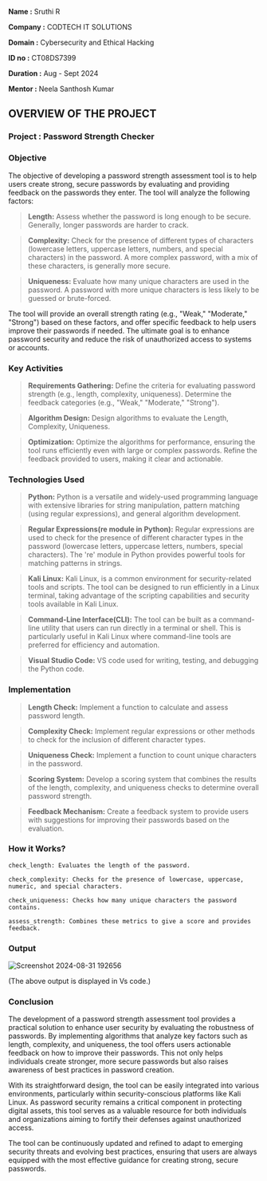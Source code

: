 **Name     :** Sruthi R

**Company  :** CODTECH IT SOLUTIONS

**Domain   :** Cybersecurity and Ethical Hacking

**ID no    :** CT08DS7399

**Duration :** Aug - Sept 2024

**Mentor   :** Neela Santhosh Kumar


## OVERVIEW OF THE PROJECT


### Project : Password Strength Checker


### Objective

The objective of developing a password strength assessment tool is to help users create strong, secure passwords by evaluating and providing feedback on the passwords they enter. The tool will analyze the following factors:

>**Length:** Assess whether the password is long enough to be secure. Generally, longer passwords are harder to crack.

>**Complexity:** Check for the presence of different types of characters (lowercase letters, uppercase letters, numbers, and special characters) in the password. A more complex password, with a mix of these characters, is generally more secure.

>**Uniqueness:** Evaluate how many unique characters are used in the password. A password with more unique characters is less likely to be guessed or brute-forced.

The tool will provide an overall strength rating (e.g., "Weak," "Moderate," "Strong") based on these factors, and offer specific feedback to help users improve their passwords if needed. The ultimate goal is to enhance password security and reduce the risk of unauthorized access to systems or accounts.


### Key Activities

>**Requirements Gathering:** Define the criteria for evaluating password strength (e.g., length, complexity, uniqueness). Determine the feedback categories (e.g., "Weak," "Moderate," "Strong").

>**Algorithm Design:** Design algorithms to evaluate the Length, Complexity, Uniqueness.

>**Optimization:** Optimize the algorithms for performance, ensuring the tool runs efficiently even with large or complex passwords. Refine the feedback provided to users, making it clear and actionable.


### Technologies Used

>**Python:** Python is a versatile and widely-used programming language with extensive libraries for string manipulation, pattern matching (using regular expressions), and general algorithm development.

>**Regular Expressions(re module in Python):** Regular expressions are used to check for the presence of different character types in the password (lowercase letters, uppercase letters, numbers, special characters). The 're' module in Python provides powerful tools for matching patterns in strings.

>**Kali Linux:** Kali Linux, is a common environment for security-related tools and scripts. The tool can be designed to run efficiently in a Linux terminal, taking advantage of the scripting capabilities and security tools available in Kali Linux.

>**Command-Line Interface(CLI):** The tool can be built as a command-line utility that users can run directly in a terminal or shell. This is particularly useful in Kali Linux where command-line tools are preferred for efficiency and automation.

>**Visual Studio Code:** VS code used for writing, testing, and debugging the Python code.


### Implementation

>**Length Check:** Implement a function to calculate and assess password length.

>**Complexity Check:** Implement regular expressions or other methods to check for the inclusion of different character types.

>**Uniqueness Check:** Implement a function to count unique characters in the password.

>**Scoring System:** Develop a scoring system that combines the results of the length, complexity, and uniqueness checks to determine overall password strength.

>**Feedback Mechanism:** Create a feedback system to provide users with suggestions for improving their passwords based on the evaluation.


### How it Works?

    check_length: Evaluates the length of the password.

    check_complexity: Checks for the presence of lowercase, uppercase, numeric, and special characters.

    check_uniqueness: Checks how many unique characters the password contains.

    assess_strength: Combines these metrics to give a score and provides feedback.


### Output

![Screenshot 2024-08-31 192656](https://github.com/user-attachments/assets/1819240e-143c-426d-b53b-50efcc3d731f)

(The above output is displayed in Vs code.)

### Conclusion

The development of a password strength assessment tool provides a practical solution to enhance user security by evaluating the robustness of passwords. By implementing algorithms that analyze key factors such as length, complexity, and uniqueness, the tool offers users actionable feedback on how to improve their passwords. This not only helps individuals create stronger, more secure passwords but also raises awareness of best practices in password creation.

With its straightforward design, the tool can be easily integrated into various environments, particularly within security-conscious platforms like Kali Linux. As password security remains a critical component in protecting digital assets, this tool serves as a valuable resource for both individuals and organizations aiming to fortify their defenses against unauthorized access.

The tool can be continuously updated and refined to adapt to emerging security threats and evolving best practices, ensuring that users are always equipped with the most effective guidance for creating strong, secure passwords.
